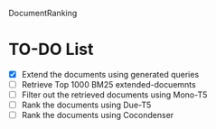 DocumentRanking

# TO-DO List

- [x] Extend the documents using generated queries
- [ ] Retrieve Top 1000 BM25 extended-docuemnts
- [ ] Filter out the retrieved documents using Mono-T5
- [ ] Rank the documents using Due-T5
- [ ] Rank the documents using Cocondenser